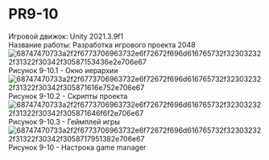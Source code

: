 # PR9-10
Игровой движок: Unity 2021.3.9f1  
Название работы: Разработка игрового проекта 2048  
![68747470733a2f2f6773706963732e6f72672f696d616765732f323032322f31322f30342f30587153436e2e706e67](https://user-images.githubusercontent.com/119736937/205516609-6a8d26ad-2eb7-4896-9f47-b792ecefa261.png)  
Рисунок 9-10.1 - Окно иерархии  
![68747470733a2f2f6773706963732e6f72672f696d616765732f323032322f31322f30342f305871616e752e706e67](https://user-images.githubusercontent.com/119736937/205516649-3777fd34-1897-473a-a71d-0700f4e218c3.png)  
Рисунок 9-10.2 - Скрипты проекта  
![68747470733a2f2f6773706963732e6f72672f696d616765732f323032322f31322f30342f305871646f6f2e706e67](https://user-images.githubusercontent.com/119736937/205516665-d05b256e-cea7-4ce8-baa2-9bf3994c57d9.png)  
Рисунок 9-10.3 - Геймплей игры  
![68747470733a2f2f6773706963732e6f72672f696d616765732f323032322f31322f30342f3058717951382e706e67](https://user-images.githubusercontent.com/119736937/205516691-f00c93ec-38d6-4589-8e0f-ef3f8976b714.png)  
Рисунок 9-10 - Настрока game manager  
